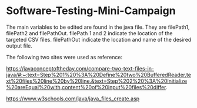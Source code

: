 # Software-Testing-Mini-Campaign
The main variables to be edited are found in the java file. They are filePath1, filePath2 and filePathOut. filePath 1 and 2 indicate the location of the targeted CSV files. filePathOut indicate the location and name of the desired output file.

The following two sites were used as reference:

https://javaconceptoftheday.com/compare-two-text-files-in-java/#:~:text=Step%201%20%3A%20Define%20two%20BufferedReader,text%20files%20line%20by%20line.&text=Step%202%20%3A%20Initialize%20areEqual%20with,content%20of%20input%20files%20differ.

https://www.w3schools.com/java/java_files_create.asp
